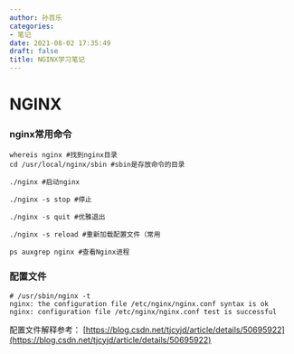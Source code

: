 ```yaml
---
author: 孙百乐
categories:
- 笔记
date: 2021-08-02 17:35:49
draft: false
title: NGINX学习笔记
---
```


# NGINX

### nginx常用命令

```shell
whereis nginx #找到nginx目录
cd /usr/local/nginx/sbin #sbin是存放命令的目录
```

```shell
./nginx #启动nginx
```

```shell
./nginx -s stop #停止
```

```shell
./nginx -s quit #优雅退出
```

```shell
./nginx -s reload #重新加载配置文件（常用
```

```shell
ps auxgrep nginx #查看Nginx进程
```

### 配置文件

```shell
# /usr/sbin/nginx -t
nginx: the configuration file /etc/nginx/nginx.conf syntax is ok
nginx: configuration file /etc/nginx/nginx.conf test is successful
```

配置文件解释参考： [https://blog.csdn.net/tjcyjd/article/details/50695922](https://blog.csdn.net/tjcyjd/article/details/50695922)